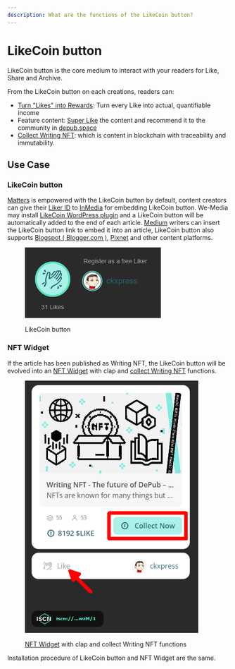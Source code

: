 ```yaml
---
description: What are the functions of the LikeCoin button?
---
```


# LikeCoin button

LikeCoin button is the core medium to interact with your readers for Like, Share and Archive.

From the LikeCoin button on each creations, readers can:

* [Turn "Likes" into Rewards](../liker-land/like.md): Turn every Like into actual, quantifiable income
* Feature content: [Super Like](../liker-land/superlike.md) the content and recommend it to the community in [depub.space](../depub.space/)
* [Collect Writing NFT](../../general-guides/writing-nft/collect-writing-nft/): which is content in blockchain with traceability and immutability.

## Use Case

### LikeCoin button

[Matters](https://matters.news/) is empowered with the LikeCoin button by default, content creators can give their [Liker ID](../liker-id/) to [InMedia](https://www.inmediahk.net/) for embedding LikeCoin button. We-Media may install [LikeCoin WordPress plugin](https://wordpress.org/plugins/likecoin/) and a LikeCoin button will be automatically added to the end of each article. [Medium](https://medium.com/) writers can insert the LikeCoin button link to embed it into an article, LikeCoin button also supports [Blogspot ( Blogger.com )](https://www.blogger.com/dashboard/reading), [Pixnet](https://appmarket.pixnet.tw/#!/addon/1331) and other content platforms.

<figure><img src="../../.gitbook/assets/LikeCoin button-en.png" alt=""><figcaption><p>LikeCoin button</p></figcaption></figure>

### NFT Widget

If the article has been published as Writing NFT, the LikeCoin button will be evolved into an [NFT Widget](../../general-guides/writing-nft/collect-writing-nft/nft-widget.md) with clap and [collect Writing NFT](../../general-guides/writing-nft/collect-writing-nft/) functions.

<figure><img src="../../.gitbook/assets/LikeCoin button with Writing NFT-en.png" alt=""><figcaption><p><a href="../../general-guides/writing-nft/collect-writing-nft/nft-widget.md">NFT Widget</a> with clap and collect Writing NFT functions</p></figcaption></figure>

Installation procedure of LikeCoin button and NFT Widget are the same.
